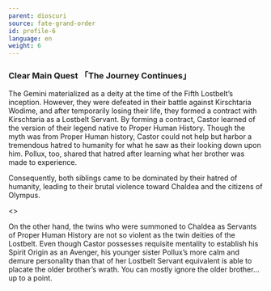 ```yaml
---
parent: dioscuri
source: fate-grand-order
id: profile-6
language: en
weight: 6
---
```


### Clear Main Quest 「The Journey Continues」

The Gemini materialized as a deity at the time of the Fifth Lostbelt’s inception. However, they were defeated in their battle against Kirschtaria Wodime, and after temporarily losing their life, they formed a contract with Kirschtaria as a Lostbelt Servant. By forming a contract, Castor learned of the version of their legend native to Proper Human History. Though the myth was from Proper Human history, Castor could not help but harbor a tremendous hatred to humanity for what he saw as their looking down upon him. Pollux, too, shared that hatred after learning what her brother was made to experience.

Consequently, both siblings came to be dominated by their hatred of humanity, leading to their brutal violence toward Chaldea and the citizens of Olympus.

<>

On the other hand, the twins who were summoned to Chaldea as Servants of Proper Human History are not so violent as the twin deities of the Lostbelt. Even though Castor possesses requisite mentality to establish his Spirit Origin as an Avenger, his younger sister Pollux’s more calm and demure personality than that of her Lostbelt Servant equivalent is able to placate the older brother’s wrath. You can mostly ignore the older brother…up to a point.
